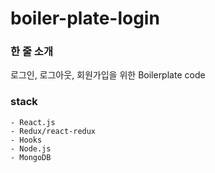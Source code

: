 # boiler-plate-login

### 한 줄 소개

로그인, 로그아웃, 회원가입을 위한 Boilerplate code

### stack

    - React.js
    - Redux/react-redux
    - Hooks
    - Node.js
    - MongoDB
